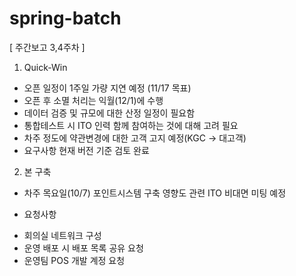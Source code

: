 # spring-batch


[ 주간보고 3,4주차 ]

1. Quick-Win
- 오픈 일정이 1주일 가량 지연 예정 (11/17 목표)
- 오픈 후 소멸 처리는 익월(12/1)에 수행
- 데이터 검증 및 규모에 대한 산정 일정이 필요함
- 통합테스트 시 ITO 인력 함께 참여하는 것에 대해 고려 필요
- 차주 정도에 약관변경에 대한 고객 고지 예정(KGC -> 대고객)
- 요구사항 현재 버전 기준 검토 완료

2. 본 구축
- 차주 목요일(10/7) 포인트시스템 구축 영향도 관련 ITO 비대면 미팅 예정

* 요청사항
- 회의실 네트워크 구성
- 운영 배포 시 배포 목록 공유 요청
- 운영팀 POS 개발 계정 요청
